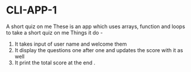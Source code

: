 # CLI-APP-1

A short quiz on me
These is an app which uses arrays, function and loops to take a short quiz on me
Things it do -

1. It takes input of user name and welcome them
2. It display the questions one after one and updates the score with it as well
3. It print the total score at the end .

